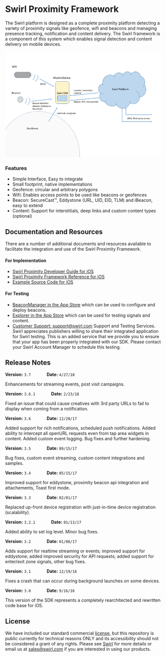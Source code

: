 # Swirl Proximity Framework
The Swirl platform is designed as a complete proximity platform detecting a variety of proximity signals like geofence, wifi and beacons and managing presence tracking, notification and content delivery.  The Swirl framework is a component of this system which enables signal detection and content delivery on mobile devices.

![](./docs/images/sdk3-overview.png)

### Features
* Simple Interface, Easy to integrate
* Small footprint, native implementations
* Geofence: circular and arbitrary polygons
* Wifi: Enables access points to be used like beacons or geofences
* Beacon: SecureCast™, Eddystone (URL, UID, EID, TLM) and iBeacon, easy to extend
* Content: Support for interstitials, deep links and custom content types (optional)

## Documentation and Resources
There are a number of additional documents and resources available to facilitate the integration and use of the Swirl Proximity Framework.

#### For Implementation
* [Swirl Proximity Developer Guide for iOS](./docs/swirl-developer-guide-ios.md)
* [Swirl Proximity Framework Reference for iOS](https://swirlnetworks.github.io/swirl-sdk-ios/docs/reference-guide/html/index.html)
* [Example Source Code for iOS](./examples/)

#### For Testing
* [BeaconManager in the App Store](https://itunes.apple.com/us/app/swirl-beacon-manager/id855322103?mt=8) which can be used to configure and deploy beacons.
* [Explorer in the App Store](https://itunes.apple.com/us/app/swirl-in-store-explorer/id781067361?mt=8) which can be used for testing signals and content.
* [Customer Supoprt: support@swirl.com](mailto:support@swirl.com) 
  Support and Testing Services. Swirl appreciates publishers willing to share their integrated application for Swirl testing. This is an added service that we provide you to ensure that your app has been properly integrated with our SDK. Please contact your Swirl Account Manager to schedule this testing.

## Release Notes
**Version:** `3.7` &nbsp;&nbsp;&nbsp;&nbsp;&nbsp;&nbsp;&nbsp;&nbsp;&nbsp;&nbsp;&nbsp;&nbsp;**Date:** `4/27/18`
<p>
Enhancements for streaming events, post visit campaigns.

**Version:** `3.6.1` &nbsp;&nbsp;&nbsp;&nbsp;&nbsp;&nbsp;&nbsp;&nbsp;&nbsp;&nbsp;&nbsp;&nbsp;**Date:** `2/23/18`
<p>
Fixed an issue that could cause creatives with 3rd party URLs to fail to display when coming from a notification.

**Version:** `3.6` &nbsp;&nbsp;&nbsp;&nbsp;&nbsp;&nbsp;&nbsp;&nbsp;&nbsp;&nbsp;&nbsp;&nbsp;**Date:** `12/20/17`
<p>
Added support for rich notifications, scheduled push notifications.  Added ability to intercept all openURL requests even
from tap area widgets in content.  Added custom event logging.  Bug fixes and further hardening.

**Version:** `3.5` &nbsp;&nbsp;&nbsp;&nbsp;&nbsp;&nbsp;&nbsp;&nbsp;&nbsp;&nbsp;&nbsp;&nbsp;**Date:** `09/15/17`
<p>
Bug fixes, custom event streaming, custom content integrations and samples.

**Version:** `3.4` &nbsp;&nbsp;&nbsp;&nbsp;&nbsp;&nbsp;&nbsp;&nbsp;&nbsp;&nbsp;&nbsp;&nbsp;**Date:** `05/15/17`
<p>
Improved support for eddystone, proximity beacon api integration and attachements, Toast first mode. 

**Version:** `3.3` &nbsp;&nbsp;&nbsp;&nbsp;&nbsp;&nbsp;&nbsp;&nbsp;&nbsp;&nbsp;&nbsp;&nbsp;**Date:** `02/01/17`
<p>
Replaced up-front device registration with just-in-time device registration (scalability).

**Version:** `3.2.1` &nbsp;&nbsp;&nbsp;&nbsp;&nbsp;&nbsp;&nbsp;&nbsp;&nbsp;&nbsp;&nbsp;&nbsp;**Date:** `01/13/17`
<p>
Added ability to set log level. Minor bug fixes.

**Version:** `3.2` &nbsp;&nbsp;&nbsp;&nbsp;&nbsp;&nbsp;&nbsp;&nbsp;&nbsp;&nbsp;&nbsp;&nbsp;**Date:** `01/06/17`
<p>
Adds support for realtime streaming or events; improved support for eddystone; added improved security for API requests; added support for enter/exit zone signals, other bug fixes.  

**Version:** `3.1` &nbsp;&nbsp;&nbsp;&nbsp;&nbsp;&nbsp;&nbsp;&nbsp;&nbsp;&nbsp;&nbsp;&nbsp;**Date:** `12/19/16`
<p>
Fixes a crash that can occur during background launches on some devices.  

**Version:** `3.0` &nbsp;&nbsp;&nbsp;&nbsp;&nbsp;&nbsp;&nbsp;&nbsp;&nbsp;&nbsp;&nbsp;&nbsp;**Date:** `9/16/16`
<p>
This version of the SDK represents a completely rearchitected and rewritten code base for iOS.  

## License
We have included our standard commercial [license](LICENSE.md), but this repository is public currently for technical reasons ONLY and its accessibility should not be considered a grant of any rights.  Please see [Swirl](https://www.swirl.com) for more details or email us at [sales@swirl.com](mailto:sales@swirl.com) if you are interested in using our products.

